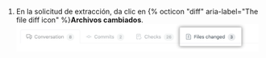 1. En la solicitud de extracción, da clic en {% octicon "diff" aria-label="The file diff icon" %}**Archivos cambiados**. ![Pestaña de Archivos Cambiados](/assets/images/help/pull_requests/pull-request-tabs-changed-files.png)
